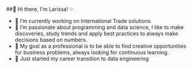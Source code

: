 ##👋 Hi there, I'm Larissa! ✨

- 💬 I’m currently working on International Trade solutions
- 🤖 I’m passionate about programming and data science, I like to make discoveries, study trends and apply best practices to always make decisions based on numbers.
- 📖 My goal as a professional is to be able to find creative opportunities for business problems, always looking for continuous learning.
- 🔢 Just started my career transition to data engineering

